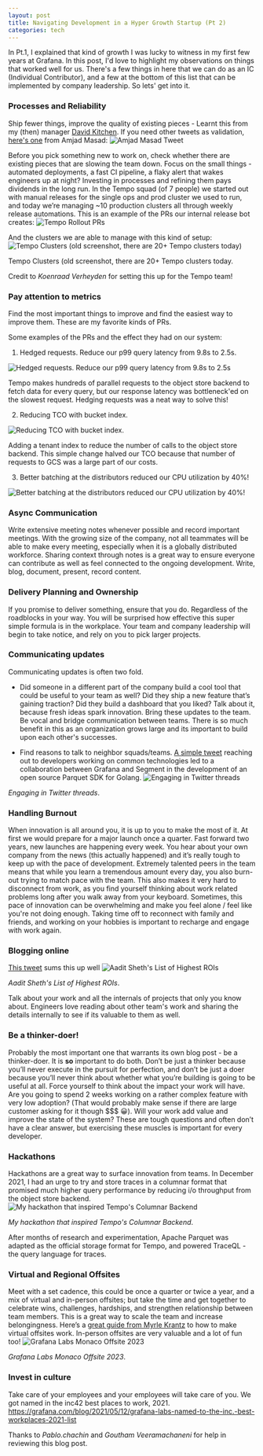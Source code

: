 ```yaml
---
layout: post
title: Navigating Development in a Hyper Growth Startup (Pt 2)
categories: tech
---
```


In Pt.1, I explained that kind of growth I was lucky to witness in my first few years at Grafana. In this post, I'd love to highlight my observations on things that worked well for us. There's a few things in here that we can do as an IC (Individual Contributor),
and a few at the bottom of this list that can be implemented by company leadership. So lets' get into it.

### Processes and Reliability
Ship fewer things, improve the quality of existing pieces - Learnt this from my (then) manager [David Kitchen](https://www.linkedin.com/in/deekitchen). If you need other tweets as validation, [here's one](https://twitter.com/amasad/status/1488713434208169986) from Amjad Masad:
![Amjad Masad Tweet](../../images/amjad_tweet.png)

Before you pick something new to work on, check whether there are existing pieces that are slowing the team down. Focus on the small things - automated deployments, a fast CI pipeline, a flaky alert that wakes engineers up at night? Investing in processes and refining them pays dividends in the long run. In the Tempo squad (of 7 people) we started out with manual releases for the single ops and prod cluster we used to run, and today we’re managing ~10 production clusters all through weekly release automations. This is an example of the PRs our internal release bot creates:
![Tempo Rollout PRs](../../images/tempo_rollout_prs_1.png)

And the clusters we are able to manage with this kind of setup:
![Tempo Clusters (old screenshot, there are 20+ Tempo clusters today)](../../images/tempo_rollout_prs_2.png)

Tempo Clusters (old screenshot, there are 20+ Tempo clusters today.

Credit to _Koenraad Verheyden_ for setting this up for the Tempo team!

### Pay attention to metrics
Find the most important things to improve and find the easiest way to improve them. These are my favorite kinds of PRs. 

Some examples of the PRs and the effect they had on our system:

1. Hedged requests. Reduce our p99 query latency from 9.8s to 2.5s.

![Hedged requests. Reduce our p99 query latency from 9.8s to 2.5s](../../images/hedged_requests.png)

Tempo makes hundreds of parallel requests to the object store backend to fetch data for every query, but our response latency was bottleneck'ed on the slowest request. Hedging requests was a neat way to solve this!

2. Reducing TCO with bucket index.

![Reducing TCO with bucket index](../../images/bucket_index.png).

Adding a tenant index to reduce the number of calls to the object store backend. This simple change halved our TCO because that number of requests to GCS was a large part of our costs. 

3. Better batching at the distributors reduced our CPU utilization by 40%!

![Better batching at the distributors reduced our CPU utilization by 40%!](../../images/cpu_optimisation.png)

### Async Communication
Write extensive meeting notes whenever possible and record important meetings. With the growing size of the company, not all teammates will be able to make every meeting, especially when it is a globally distributed workforce. 
Sharing context through notes is a great way to ensure everyone can contribute as well as feel connected to the ongoing development. Write, blog, document, present, record content.

### Delivery Planning and Ownership
If you promise to deliver something, ensure that you do. Regardless of the roadblocks in your way. You will be surprised how effective this super simple formula is in the workplace. 
Your team and company leadership will begin to take notice, and rely on you to pick larger projects.

### Communicating updates
Communicating updates is often two fold.

- Did someone in a different part of the company build a cool tool that could be useful to your team as well? Did they ship a new feature that’s gaining traction? Did they build a dashboard that you liked? Talk about it, because fresh ideas spark innovation.
Bring these updates to the team. Be vocal and bridge communication between teams. There is so much benefit in this as an organization grows large and its important to build upon each other's successes.

- Find reasons to talk to neighbor squads/teams. [A simple tweet](https://twitter.com/mrannanay/status/1480492206662111232) reaching out to developers working on common technologies led to a collaboration between Grafana and Segment in the development of an open source Parquet SDK for Golang. 
![Engaging in Twitter threads](../../images/twitter_thread.png)

_Engaging in Twitter threads_.

### Handling Burnout

When innovation is all around you, it is up to you to make the most of it. At first we would prepare for a major launch once a quarter. Fast forward two years, new launches are happening every week. 
You hear about your own company from the news (this actually happened) and it’s really tough to keep up with the pace of development. 
Extremely talented peers in the team means that while you learn a tremendous amount every day, you also burn-out trying to match pace with the team. This also makes it very hard to disconnect from work, as you find yourself thinking about work related problems long after you walk away from your keyboard.
Sometimes, this pace of innovation can be overwhelming and make you feel alone / feel like you're not doing enough.
Taking time off to reconnect with family and friends, and working on your hobbies is important to recharge and engage with work again.

### Blogging online

[This tweet](https://twitter.com/aaditsh/status/1490374753554776075) sums this up well
![Aadit Sheth's List of Highest ROIs](../../images/blog_online_tweet.png)

_Aadit Sheth's List of Highest ROIs_.

Talk about your work and all the internals of projects that only you know about. Engineers love reading about other team's work and sharing the details internally to see if its valuable to them as well.

### Be a thinker-doer!

Probably the most important one that warrants its own blog post - be a thinker-doer. It is **so** important to do both. Don’t be just a thinker because you’ll never execute in the pursuit for perfection, and don’t be just a doer because you’ll never think about whether what you’re building is going to be useful at all. 
Force yourself to think about the impact your work will have. Are you going to spend 2 weeks working on a rather complex feature with very low adoption? (That would probably make sense if there are large customer asking for it though $$$ 😀). 
Will your work add value and improve the state of the system? These are tough questions and often don’t have a clear answer, but exercising these muscles is important for every developer.

### Hackathons

Hackathons are a great way to surface innovation from teams. In December 2021, I had an urge to try and store traces in a columnar format that promised much higher query performance by reducing i/o throughput from the object store backend.
![My hackathon that inspired Tempo's Columnar Backend](../../images/parquet_hackathon.png)

_My hackathon that inspired Tempo's Columnar Backend_.

After months of research and experimentation, Apache Parquet was adapted as the official storage format for Tempo, and powered TraceQL - the query language for traces.

### Virtual and Regional Offsites
Meet with a set cadence, this could be once a quarter or twice a year, and a mix of virtual and in-person offsites; but take the time and get together to celebrate wins, challenges, hardships, and strengthen relationship between team members.
This is a great way to scale the team and increase belongingness. Here’s a [great guide from Myrle Krantz](https://grafana.com/blog/2022/01/13/virtual-offsite-ideas-that-work-how-the-grafana-cloud-team-brings-together-150-people-online/) to how to make virtual offsites work. 
In-person offsites are very valuable and a lot of fun too!
![Grafana Labs Monaco Offsite 2023](../../images/grafana_labs_monaco_offsite.png)

_Grafana Labs Monaco Offsite 2023_.

### Invest in culture
Take care of your employees and your employees will take care of you. We got named in the inc42 best places to work, 2021.
https://grafana.com/blog/2021/05/12/grafana-labs-named-to-the-inc.-best-workplaces-2021-list 



Thanks to _Pablo.chachin_ and _Goutham Veeramachaneni_ for help in reviewing this blog post.
